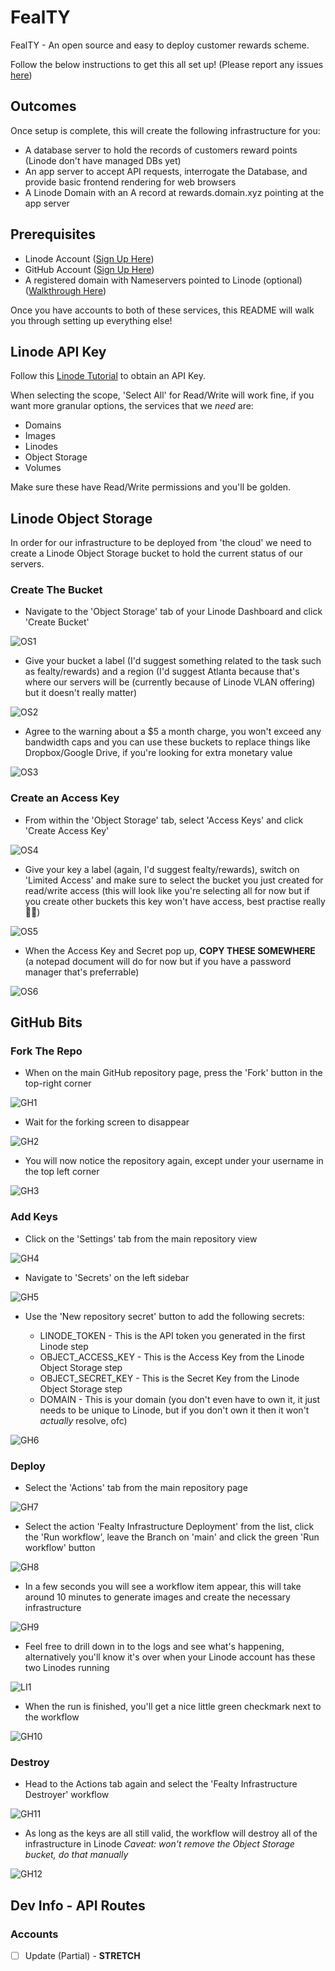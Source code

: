 # FealTY

FealTY - An open source and easy to deploy customer rewards scheme.

Follow the below instructions to get this all set up! (Please report any issues [here](https://github.com/dangeroustech/fealty/issues))

## Outcomes

Once setup is complete, this will create the following infrastructure for you:

- A database server to hold the records of customers reward points (Linode don't have managed DBs yet)
- An app server to accept API requests, interrogate the Database, and provide basic frontend rendering for web browsers
- A Linode Domain with an A record at rewards.domain.xyz pointing at the app server

## Prerequisites

- Linode Account ([Sign Up Here](https://login.linode.com/signup))
- GitHub Account ([Sign Up Here](https://github.com/join))
- A registered domain with Nameservers pointed to Linode (optional) ([Walkthrough Here](https://www.linode.com/docs/guides/dns-manager/))

Once you have accounts to both of these services, this README will walk you through setting up everything else!

## Linode API Key

Follow this [Linode Tutorial](https://www.linode.com/docs/guides/getting-started-with-the-linode-api/#get-an-access-token) to obtain an API Key.

When selecting the scope, 'Select All' for Read/Write will work fine, if you want more granular options, the services that we _need_ are:

- Domains
- Images
- Linodes
- Object Storage
- Volumes

Make sure these have Read/Write permissions and you'll be golden.

## Linode Object Storage

In order for our infrastructure to be deployed from 'the cloud' we need to create a Linode Object Storage bucket to hold the current status of our servers.

### Create The Bucket

- Navigate to the 'Object Storage' tab of your Linode Dashboard and click 'Create Bucket'

![OS1](docs/readme/OS1.png)

- Give your bucket a label (I'd suggest something related to the task such as fealty/rewards) and a region (I'd suggest Atlanta because that's where our servers will be (currently because of Linode VLAN offering) but it doesn't really matter)

![OS2](docs/readme/OS2.png)

- Agree to the warning about a $5 a month charge, you won't exceed any bandwidth caps and you can use these buckets to replace things like Dropbox/Google Drive, if you're looking for extra monetary value

![OS3](docs/readme/OS3.png)

### Create an Access Key

- From within the 'Object Storage' tab, select 'Access Keys' and click 'Create Access Key'

![OS4](docs/readme/OS4.png)

- Give your key a label (again, I'd suggest fealty/rewards), switch on 'Limited Access' and make sure to select the bucket you just created for read/write access (this will look like you're selecting all for now but if you create other buckets this key won't have access, best practise really 🤷‍♂️)

![OS5](docs/readme/OS5.png)

- When the Access Key and Secret pop up, __COPY THESE SOMEWHERE__ (a notepad document will do for now but if you have a password manager that's preferrable)

![OS6](docs/readme/OS6.png)

## GitHub Bits

### Fork The Repo

- When on the main GitHub repository page, press the 'Fork' button in the top-right corner

![GH1](docs/readme/GH1.png)

- Wait for the forking screen to disappear

![GH2](docs/readme/GH2.png)

- You will now notice the repository again, except under your username in the top left corner

![GH3](docs/readme/GH3.png)

### Add Keys

- Click on the 'Settings' tab from the main repository view

![GH4](docs/readme/GH4.png)

- Navigate to 'Secrets' on the left sidebar

![GH5](docs/readme/GH5.png)

- Use the 'New repository secret' button to add the following secrets:

  - LINODE_TOKEN - This is the API token you generated in the first Linode step
  - OBJECT_ACCESS_KEY - This is the Access Key from the Linode Object Storage step
  - OBJECT_SECRET_KEY - This is the Secret Key from the Linode Object Storage step
  - DOMAIN - This is your domain (you don't even have to own it, it just needs to be unique to Linode, but if you don't own it then it won't _actually_ resolve, ofc)

![GH6](docs/readme/GH6.png)

### Deploy

- Select the 'Actions' tab from the main repository page

![GH7](docs/readme/GH7.png)

- Select the action 'Fealty Infrastructure Deployment' from the list, click the 'Run workflow', leave the Branch on 'main' and click the green 'Run workflow' button

![GH8](docs/readme/GH8.png)

- In a few seconds you will see a workflow item appear, this will take around 10 minutes to generate images and create the necessary infrastructure

![GH9](docs/readme/GH8.png)

- Feel free to drill down in to the logs and see what's happening, alternatively you'll know it's over when your Linode account has these two Linodes running

![LI1](docs/readme/LI1.png)

- When the run is finished, you'll get a nice little green checkmark next to the workflow

![GH10](docs/readme/GH10.png)

### Destroy

- Head to the Actions tab again and select the 'Fealty Infrastructure Destroyer' workflow

![GH11](docs/readme/GH11.png)

- As long as the keys are all still valid, the workflow will destroy all of the infrastructure in Linode
_Caveat: won't remove the Object Storage bucket, do that manually_

![GH12](docs/readme/GH12.png)

## Dev Info - API Routes

### Accounts

- [ ] Update (Partial) - **STRETCH**
